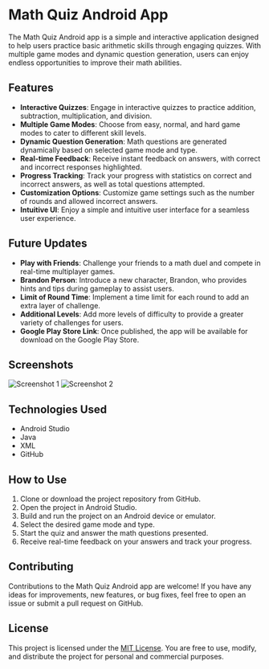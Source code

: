 # Math Quiz Android App

The Math Quiz Android app is a simple and interactive application designed to help users practice basic arithmetic skills through engaging quizzes. With multiple game modes and dynamic question generation, users can enjoy endless opportunities to improve their math abilities.

## Features

- **Interactive Quizzes**: Engage in interactive quizzes to practice addition, subtraction, multiplication, and division.
- **Multiple Game Modes**: Choose from easy, normal, and hard game modes to cater to different skill levels.
- **Dynamic Question Generation**: Math questions are generated dynamically based on selected game mode and type.
- **Real-time Feedback**: Receive instant feedback on answers, with correct and incorrect responses highlighted.
- **Progress Tracking**: Track your progress with statistics on correct and incorrect answers, as well as total questions attempted.
- **Customization Options**: Customize game settings such as the number of rounds and allowed incorrect answers.
- **Intuitive UI**: Enjoy a simple and intuitive user interface for a seamless user experience.


## Future Updates

- **Play with Friends**: Challenge your friends to a math duel and compete in real-time multiplayer games.
- **Brandon Person**: Introduce a new character, Brandon, who provides hints and tips during gameplay to assist users.
- **Limit of Round Time**: Implement a time limit for each round to add an extra layer of challenge.
- **Additional Levels**: Add more levels of difficulty to provide a greater variety of challenges for users.
- **Google Play Store Link**: Once published, the app will be available for download on the Google Play Store.



## Screenshots

![Screenshot 1](screenshots/screenshot1.png)
![Screenshot 2](screenshots/screenshot2.png)

## Technologies Used

- Android Studio
- Java
- XML
- GitHub

## How to Use

1. Clone or download the project repository from GitHub.
2. Open the project in Android Studio.
3. Build and run the project on an Android device or emulator.
4. Select the desired game mode and type.
5. Start the quiz and answer the math questions presented.
6. Receive real-time feedback on your answers and track your progress.



## Contributing

Contributions to the Math Quiz Android app are welcome! If you have any ideas for improvements, new features, or bug fixes, feel free to open an issue or submit a pull request on GitHub.

## License

This project is licensed under the [MIT License](LICENSE). You are free to use, modify, and distribute the project for personal and commercial purposes.

